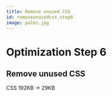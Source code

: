 ```yaml
---
title: Remove unused CSS
id: removeunusedcss_step6
image: palms.jpg
---
```


# Optimization Step 6

## Remove unused CSS

CSS 192KB -> 29KB
